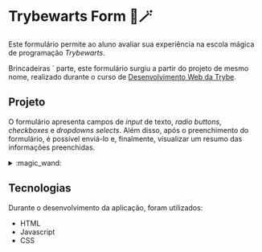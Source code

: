 # Trybewarts Form :european_castle::magic_wand:

Este formulário permite ao aluno avaliar sua experiência na escola mágica de programação *Trybewarts*. 

Brincadeiras ` parte, este formulário surgiu a partir do projeto de mesmo nome, realizado durante o curso de [Desenvolvimento Web da Trybe](https://www.betrybe.com/).

## Projeto

O formulário apresenta campos de *input* de texto, *radio buttons*, *checkboxes* e *dropdowns selects*. Além disso, após o preenchimento do formulário, é possível enviá-lo e, finalmente, visualizar um resumo das informações preenchidas.

<details>
  <summary>:magic_wand:</summary>

  Teste o login **tryber@teste.com** e senha **123456**.
</details>

## Tecnologias

Durante o desenvolvimento da aplicação, foram utilizados:

* HTML
* Javascript
* CSS